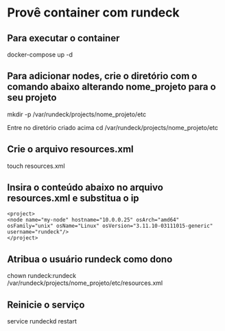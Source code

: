 # Provê container com rundeck

## Para executar o container
docker-compose up -d

## Para adicionar nodes, crie o diretório com o comando abaixo alterando nome_projeto para o seu projeto
mkdir -p /var/rundeck/projects/nome_projeto/etc

Entre no diretório criado acima
cd /var/rundeck/projects/nome_projeto/etc

## Crie o arquivo resources.xml
touch resources.xml

## Insira o conteúdo abaixo no arquivo resources.xml e substitua o ip
```
<project>
<node name="my-node" hostname="10.0.0.25" osArch="amd64" osFamily="unix" osName="Linux" osVersion="3.11.10-03111015-generic" username="rundeck"/>
</project>
```

## Atribua o usuário rundeck como dono
chown rundeck:rundeck /var/rundeck/projects/nome_projeto/etc/resources.xml

## Reinicie o serviço
service rundeckd restart



